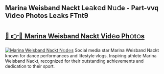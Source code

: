 ## Marina Weisband Nackt Le𝚊k𝚎d N𝚞𝚍e - Part-vvq Vid𝚎o Photos Le𝚊ks FTnt9

# <h2><a href="http://fb0ujr.evod.top/?m=Marina+Weisband+Nackt">🔗 👉🔴 Marina Weisband Nackt Vid𝚎o Ph𝚘t𝚘s</a></h2>

[![Marina Weisband Nackt N𝚞d𝚎s](https://i.imgur.com/8V9OHl7.gif)](http://fb0ujr.evod.top/?m=Marina+Weisband+Nackt)
Social media star Marina Weisband Nackt known for dance performances and lifestyle vlogs. Inspiring athlete Marina Weisband Nackt, recognized for their outstanding achievements and dedication to their sport. 
